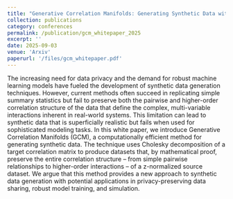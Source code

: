 ```yaml
---
title: "Generative Correlation Manifolds: Generating Synthetic Data with Preserved Higher-Order Correlations"
collection: publications
category: conferences
permalink: /publication/gcm_whitepaper_2025
excerpt: ''
date: 2025-09-03
venue: 'Arxiv'
paperurl: '/files/gcm_whitepaper.pdf'
---
```


The increasing need for data privacy and the demand for robust machine learning models have fueled the development of synthetic data generation techniques. However, current methods often succeed in replicating simple summary statistics but fail to preserve both the pairwise and higher-order correlation structure of the data that define the complex, multi-variable interactions inherent in real-world systems. This limitation can lead to synthetic data that is superficially realistic but fails when used for sophisticated modeling tasks. In this white paper, we introduce Generative Correlation Manifolds (GCM), a computationally efficient method for generating synthetic data. The technique uses Cholesky decomposition of a target correlation matrix to produce datasets that, by mathematical proof, preserve the entire correlation structure – from simple pairwise relationships to higher-order interactions – of a z-normalized source dataset. We argue that this method provides a new approach to synthetic data generation with potential applications in privacy-preserving data sharing, robust model training,
and simulation.